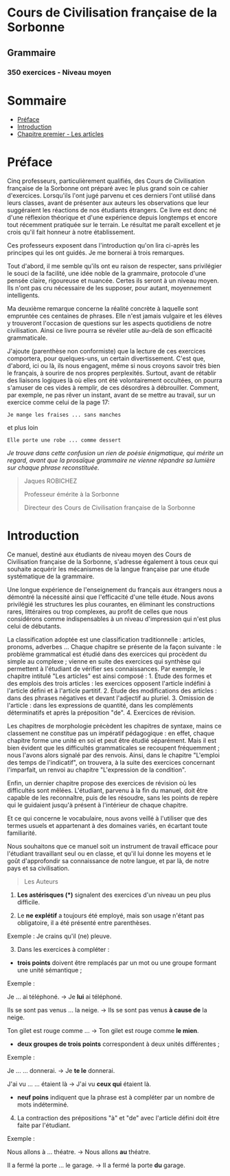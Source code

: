 # Cours de Civilisation française de la Sorbonne #
## Grammaire ##
### 350 exercices - Niveau moyen ###

# Sommaire #
- [Préface](#préface)
- [Introduction](#introduction)
- [Chapitre premier - Les articles](chapitre01.md)

# Préface #
Cinq professeurs, particulièrement qualifiés, des Cours de Civilisation française de la Sorbonne ont préparé avec le plus grand soin ce cahier d'exercices. Lorsqu'ils l'ont jugé parvenu et ces derniers l'ont utilisé dans leurs classes, avant de présenter aux auteurs les observations que leur suggéraient les réactions de nos étudiants étrangers. Ce livre est donc né d'une réflexion théorique et d'une expérience depuis longtemps et encore tout récemment pratiquée sur le terrain. Le résultat me paraît excellent et je crois qu'il fait honneur à notre établissement.

Ces professeurs exposent dans l'introduction qu'on lira ci-après les principes qui les ont guidés. Je me bornerai à trois remarques.

Tout d'abord, il me semble qu'ils ont eu raison de respecter, sans privilégier le souci de la facilité, une idée noble de la grammaire, protocole d'une pensée claire, rigoureuse et nuancée. Certes ils seront à un niveau moyen. Ils n'ont pas cru nécessaire de les supposer, pour autant, moyennement intelligents.

Ma deuxième remarque concerne la réalité concrète à laquelle sont empruntée ces centaines de phrases. Elle n'est jamais vulgaire et les élèves y trouveront l'occasion de questions sur les aspects quotidiens de notre civilisation. Ainsi ce livre pourra se révéler utile au-delà de son efficacité grammaticale.

J'ajoute (parenthèse non conformiste) que la lecture de ces exercices comportera, pour quelques-uns, un certain divertissement. C'est que, d'abord, ici ou là, ils nous engagent, même si nous croyons savoir très bien le français, à sourire de nos propres perplexités. Surtout, avant de rétablir des liaisons logiques là où elles ont été volontairement occultées, on pourra s'amuser de ces vides à remplir, de ces désordres à débrouiller. Comment, par exemple, ne pas rêver un instant, avant de se mettre au travail, sur un exercice comme celui de la page 17:

    Je mange les fraises ... sans manches

et plus loin

    Elle porte une robe ... comme dessert

*Je trouve dans cette confusion un rien de poésie énigmatique, qui mérite un regard, avant que la prosaïque grammaire ne vienne répandre sa lumière sur chaque phrase reconstituée.*

>Jaques ROBICHEZ
>
>Professeur émérite à la Sorbonne
>
>Directeur des Cours de Civilisation française de la Sorbonne

# Introduction #
Ce manuel, destiné aux étudiants de niveau moyen des Cours de Civilisation française de la Sorbonne, s'adresse également à tous ceux qui souhaite acquérir les mécanismes de la langue française par une étude systématique de la grammaire.

Une longue expérience de l'enseignement du français aux étrangers nous a démontré la nécessité ainsi que l'efficacité d'une telle étude. Nous avons privilégié les structures les plus courantes, en éliminant les constructions rares, littéraires ou trop complexes, au profit de celles que nous considérons comme indispensables à un niveau d'impression qui n'est plus celui de débutants.

La classification adoptée est une classification traditionnelle : articles, pronoms, adverbes ... Chaque chapitre se présente de la façon suivante : le problème grammatical est étudié dans des exercices qui procèdent du simple au complexe ; vienne en suite des exercices qui synthèse qui permettent à l'étudiant de vérifier ses connaissances. Par exemple, le chapitre intitulé "Les articles" est ainsi composé : 1. Étude des formes et des emplois des trois articles : les exercices opposent l'article indéfini à l'article défini et à l'article partitif. 2. Étude des modifications des articles : dans des phrases négatives et devant l'adjectif au pluriel. 3. Omission de l'article : dans les expressions de quantité, dans les compléments déterminatifs et après la préposition "de". 4. Exercices de révision.

Les chapitres de morphologie précèdent les chapitres de syntaxe, mains ce classement ne constitue pas un impératif pédagogique : en effet, chaque chapitre forme une unité en soi et peut être étudié séparément. Mais il est bien évident que les difficultés grammaticales se recoupent fréquemment ; nous l'avons alors signalé par des renvois. Ainsi, dans le chapitre "L'emploi des temps de l'indicatif", on trouvera, à la suite des exercices concernant l'imparfait, un renvoi au chapitre "L'expression de la condition".

Enfin, un dernier chapitre propose des exercices de révision où les difficultés sont mêlées. L'étudiant, parvenu à la fin du manuel, doit être capable de les reconnaître, puis de les résoudre, sans les points de repère qui le guidaient jusqu'à présent à l'intérieur de chaque chapitre.

Et ce qui concerne le vocabulaire, nous avons veillé à l'utiliser que des termes usuels et appartenant à des domaines variés, en écartant toute familiarité.

Nous souhaitons que ce manuel soit un instrument de travail efficace pour l'étudiant travaillant seul ou en classe, et qu'il lui donne les moyens et le goût d'approfondir sa connaissance de notre langue, et par là, de notre pays et sa civilisation.

>Les Auteurs

1. **Les astérisques (\*)** signalent des exercices d'un niveau un peu plus difficile.

2. Le **ne explétif** a toujours été employé, mais son usage n'étant pas obligatoire, il a été présenté entre parenthèses.

Exemple : Je crains qu'il (ne) pleuve.

3. Dans les exercices à compléter :

- **trois points** doivent être remplacés par un mot ou une groupe formant une unité sémantique ;

Exemple :

Je ... ai téléphoné. &rarr; Je **lui** ai téléphoné.

Ils se sont pas venus ... la neige. &rarr; Ils se sont pas venus **à cause de** la neige.

Ton gilet est rouge comme ... &rarr; Ton gilet est rouge comme **le mien**.

- **deux groupes de trois points** correspondent à deux unités différentes ;

Exemple :

Je ... ... donnerai. &rarr; Je **te le** donnerai.

J'ai vu ... ... étaient là &rarr; J'ai vu **ceux qui** étaient là.

- **neuf poins** indiquent que la phrase est à compléter par un nombre de mots indéterminé.

4. La contraction des prépositions "à" et "de" avec l'article défini doit être faite par l'étudiant.

Exemple :

Nous allons à ... théatre. &rarr; Nous allons **au** théatre.

Il a fermé la porte ... le garage. &rarr; Il a fermé la porte **du** garage.